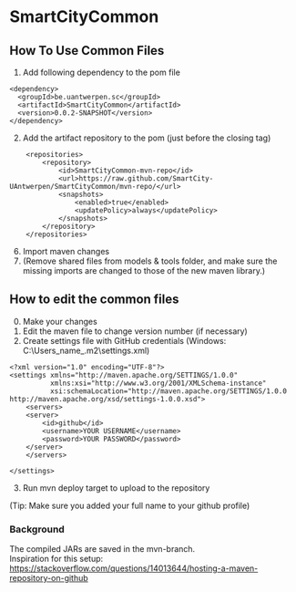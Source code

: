 # SmartCityCommon

## How To Use Common Files
1. Add following dependency to the pom file
```
<dependency>
  <groupId>be.uantwerpen.sc</groupId>
  <artifactId>SmartCityCommon</artifactId>
  <version>0.0.2-SNAPSHOT</version>
</dependency>
```
2. Add the artifact repository to the pom (just before the closing tag)
```
    <repositories>
        <repository>
            <id>SmartCityCommon-mvn-repo</id>
            <url>https://raw.github.com/SmartCity-UAntwerpen/SmartCityCommon/mvn-repo/</url>
            <snapshots>
                <enabled>true</enabled>
                <updatePolicy>always</updatePolicy>
            </snapshots>
        </repository>
    </repositories>
```
6. Import maven changes
7. (Remove shared files from models & tools folder, and make sure the missing imports are changed to those of the new maven library.)

## How to edit the common files 
0. Make your changes
1. Edit the maven file to change version number (if necessary)
2. Create settings file with GitHub credentials (Windows: C:\Users\_name_\.m2\settings.xml)
```
<?xml version="1.0" encoding="UTF-8"?>
<settings xmlns="http://maven.apache.org/SETTINGS/1.0.0"
          xmlns:xsi="http://www.w3.org/2001/XMLSchema-instance"
          xsi:schemaLocation="http://maven.apache.org/SETTINGS/1.0.0 http://maven.apache.org/xsd/settings-1.0.0.xsd">
	<servers>
	<server>
		<id>github</id>
		<username>YOUR USERNAME</username>
		<password>YOUR PASSWORD</password>
	</server>
	</servers>
	
</settings>
```
3. Run mvn deploy target to upload to the repository  

(Tip: Make sure you added your full name to your github profile)


### Background 
The compiled JARs are saved in the mvn-branch.  
Inspiration for this setup: https://stackoverflow.com/questions/14013644/hosting-a-maven-repository-on-github
